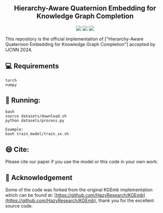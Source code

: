 
<h2 align="center">
Hierarchy-Aware Quaternion Embedding for Knowledge Graph Completion
</h2>

<p align="center">
    <img src="https://img.shields.io/badge/version-1.0.1-blue">
    <img src="https://img.shields.io/badge/PyTorch-%23EE4C2C.svg?e&logo=PyTorch&logoColor=white">
    <a href="https://2024.ieeewcci.org/"><img src="https://img.shields.io/badge/IJCNN-2024-%23bd9f65?labelColor=%2377BBDD&color=3388bb"></a>
</p>

This repository is the official implementation of ["Hierarchy-Aware Quaternion Embedding for Knowledge Graph Completion"] accepted by IJCNN 2024.

## 💻 Requirements
    torch
    numpy

## 🚀 Running:
    bash
    source datasets/download.sh
    python datasets/process.py
    
    Example:
    bash train_model/train_xx.sh

    
## 😄 Cite:
Please cite our paper if you use the model or this code in your own work:

    
      

## 🤝 Acknowledgement
Some of the code was forked from the original KGEmb implementation which can be found at: [https://github.com/HazyResearch/KGEmb](https://github.com/HazyResearch/KGEmb), thank you for the excellent source code.






